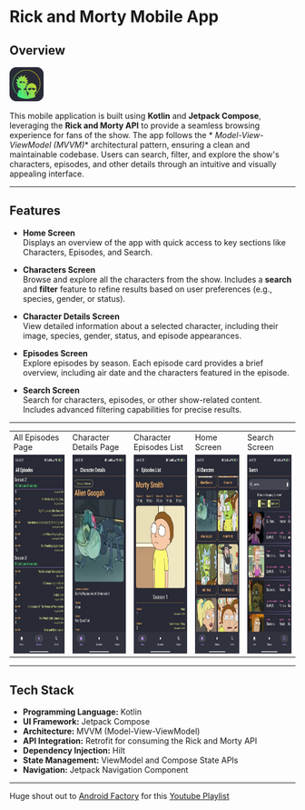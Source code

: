#  Rick and Morty Mobile App


## Overview

[<img src="/images%2Ficon.png" width="60" height="60" />](apk%2Fapp-debug.apk)

This mobile application is built using **Kotlin** and **Jetpack Compose**, leveraging the **Rick and
Morty API** to provide a seamless browsing experience for fans of the show. The app follows the *
*Model-View-ViewModel (MVVM)** architectural pattern, ensuring a clean and maintainable codebase.
Users can search, filter, and explore the show's characters, episodes, and other details through an
intuitive and visually appealing interface.


---

## Features

- **Home Screen**  
  Displays an overview of the app with quick access to key sections like Characters, Episodes, and
  Search.

- **Characters Screen**  
  Browse and explore all the characters from the show. Includes a **search** and **filter** feature
  to refine results based on user preferences (e.g., species, gender, or status).

- **Character Details Screen**  
  View detailed information about a selected character, including their image, species, gender,
  status, and episode appearances.

- **Episodes Screen**  
  Explore episodes by season. Each episode card provides a brief overview, including air date and
  the characters featured in the episode.

- **Search Screen**  
  Search for characters, episodes, or other show-related content. Includes advanced filtering
  capabilities for precise results.

---

<table>
  <tr>
    <td>All Episodes Page</td>
    <td>Character Details Page</td>
    <td>Character Episodes List</td>
    <td>Home Screen</td>
    <td>Search Screen</td>
  </tr>
  <tr>
    <td><img src="/images%2FAllEpisodes.jpeg" width="270" height="350" /></td>
    <td><img src="/images%2FCharacterDetails.jpeg" width="270" height="350"/> </td>
    <td><img src="/images%2FEpisodesScreen.jpeg" width="270" height="350" /></td>
    <td><img src="/images%2FHomeScreen.jpeg" width="270" height="350" /></td>
    <td><img src="/images%2FSearchScreen.jpeg" width="270" height="350" /></td>
  </tr>
 </table>

---

## Tech Stack

- **Programming Language:** Kotlin
- **UI Framework:** Jetpack Compose
- **Architecture:** MVVM (Model-View-ViewModel)
- **API Integration:** Retrofit for consuming the Rick and Morty API
- **Dependency Injection:** Hilt
- **State Management:** ViewModel and Compose State APIs
- **Navigation:** Jetpack Navigation Component

--- 

Huge shout out to [Android Factory](https://github.com/the-android-factory) for
this [Youtube Playlist](https://youtube.com/playlist?list=PLLgF5xrxeQQ1yTgJKBbEAgsEFAoMV93qS&si=FqhjwJvMH7wAezMZ)
